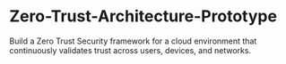 # Zero-Trust-Architecture-Prototype
Build a Zero Trust Security framework for a cloud environment that continuously validates trust across users, devices, and networks.
